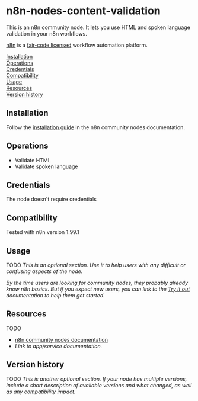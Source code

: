 # n8n-nodes-content-validation

This is an n8n community node. It lets you use HTML and spoken language validation in your n8n workflows.

[n8n](https://n8n.io/) is a [fair-code licensed](https://docs.n8n.io/reference/license/) workflow automation platform.

[Installation](#installation)  
[Operations](#operations)  
[Credentials](#credentials)  <!-- delete if no auth needed -->  
[Compatibility](#compatibility)  
[Usage](#usage)  <!-- delete if not using this section -->  
[Resources](#resources)  
[Version history](#version-history)  <!-- delete if not using this section -->  

## Installation

Follow the [installation guide](https://docs.n8n.io/integrations/community-nodes/installation/) in the n8n community nodes documentation.

## Operations

- Validate HTML
- Validate spoken language

## Credentials

The node doesn't require credentials

## Compatibility
Tested with n8n version 1.99.1

## Usage
TODO
_This is an optional section. Use it to help users with any difficult or confusing aspects of the node._

_By the time users are looking for community nodes, they probably already know n8n basics. But if you expect new users, you can link to the [Try it out](https://docs.n8n.io/try-it-out/) documentation to help them get started._

## Resources
TODO
* [n8n community nodes documentation](https://docs.n8n.io/integrations/#community-nodes)
* _Link to app/service documentation._

## Version history
TODO
_This is another optional section. If your node has multiple versions, include a short description of available versions and what changed, as well as any compatibility impact._


